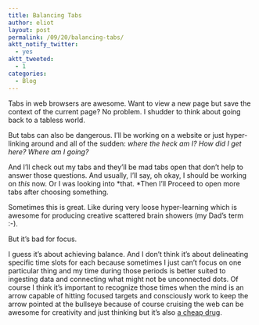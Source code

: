 ```yaml
---
title: Balancing Tabs
author: eliot
layout: post
permalink: /09/20/balancing-tabs/
aktt_notify_twitter:
  - yes
aktt_tweeted:
  - 1
categories:
  - Blog
---
```

Tabs in web browsers are awesome. Want to view a new page but save the context of the current page? No problem. I shudder to think about going back to a tabless world.

But tabs can also be dangerous. I&#8217;ll be working on a website or just hyper-linking around and all of the sudden: *where the heck am I? How did I get here? Where am I going?*

And I&#8217;ll check out my tabs and they&#8217;ll be mad tabs open that don&#8217;t help to answer those questions. And usually, I&#8217;ll say, oh okay, I should be working on *this* now. Or I was looking into *that. *Then I&#8217;ll Proceed to open more tabs after choosing something.

Sometimes this is great. Like during very loose hyper-learning which is awesome for producing creative scattered brain showers (my Dad&#8217;s term :-).

But it&#8217;s bad for focus.

I guess it&#8217;s about achieving balance. And I don&#8217;t think it&#8217;s about delineating specific time slots for each because sometimes I just can&#8217;t focus on one particular thing and my time during those periods is better suited to ingesting data and connecting what might not be unconnected dots. Of course I think it&#8217;s important to recognize those times when the mind is an arrow capable of hitting focused targets and consciously work to keep the arrow pointed at the bullseye because of course cruising the web can be awesome for creativity and just thinking but it&#8217;s also [a cheap drug][1].

 [1]: http://www.paulgraham.com/addiction.html